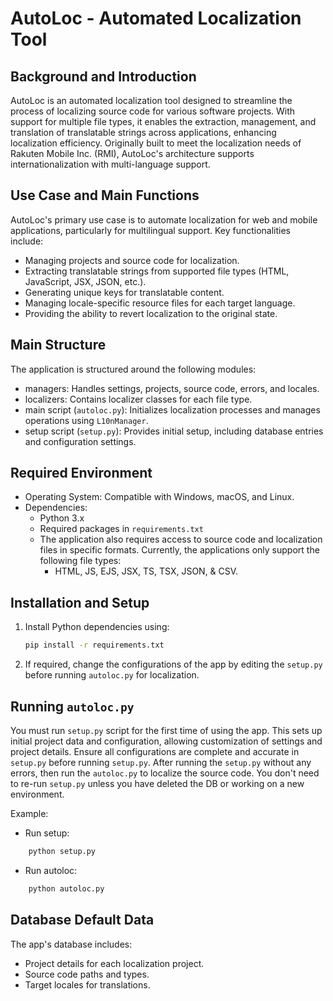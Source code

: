 # AutoLoc - Automated Localization Tool

## Background and Introduction
AutoLoc is an automated localization tool designed to streamline the process of localizing source code for various software projects. With support for multiple file types, it enables the extraction, management, and translation of translatable strings across applications, enhancing localization efficiency. Originally built to meet the localization needs of Rakuten Mobile Inc. (RMI), AutoLoc's architecture supports internationalization with multi-language support.

## Use Case and Main Functions
AutoLoc's primary use case is to automate localization for web and mobile applications, particularly for multilingual support. Key functionalities include:
- Managing projects and source code for localization.
- Extracting translatable strings from supported file types (HTML, JavaScript, JSX, JSON, etc.).
- Generating unique keys for translatable content.
- Managing locale-specific resource files for each target language.
- Providing the ability to revert localization to the original state.

## Main Structure
The application is structured around the following modules:
- managers: Handles settings, projects, source code, errors, and locales.
- localizers: Contains localizer classes for each file type.
- main script (`autoloc.py`): Initializes localization processes and manages operations using `L10nManager`.
- setup script (`setup.py`): Provides initial setup, including database entries and configuration settings.

## Required Environment
- Operating System: Compatible with Windows, macOS, and Linux.
- Dependencies:
  - Python 3.x
  - Required packages in `requirements.txt`
  - The application also requires access to source code and localization files in specific formats. Currently, the applications only support the following file types:
    - HTML, JS, EJS, JSX, TS, TSX, JSON, & CSV.

## Installation and Setup
1. Install Python dependencies using:
    ```bash
    pip install -r requirements.txt
    ```
2. If required, change the configurations of the app by editing the `setup.py` before running `autoloc.py` for localization.

## Running `autoloc.py`
You must run `setup.py` script for the first time of using the app. This sets up initial project data and configuration, allowing customization of settings and project details. Ensure all configurations are complete and accurate in `setup.py` before running `setup.py`. 
After running the `setup.py` without any errors, then run the `autoloc.py` to localize the source code. You don't need to re-run `setup.py` unless you have deleted the DB or working on a new environment. 

Example:
- Run setup:
```bash
    python setup.py
```

- Run autoloc:
```bash
    python autoloc.py
```

## Database Default Data
The app's database includes:
- Project details for each localization project.
- Source code paths and types.
- Target locales for translations.
